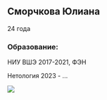 ## Сморчкова Юлиана

24 года

### Образование:

НИУ ВШЭ 2017-2021, ФЭН

Нетология 2023 - ...

![](https://sun1-15.userapi.com/impg/-kXYfz8NBsQroasuDZcpiK8QOtDnKGOI0Xoi9Q/wIJWx_H6NL0.jpg?size=1442x2160&quality=95&sign=215219febd5b34e0e8c2b2a87c4747ca&type=album)

